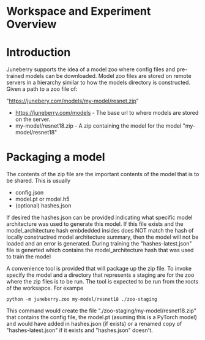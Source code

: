 Workspace and Experiment Overview
==========

# Introduction

Juneberry supports the idea of a model zoo where config files and pre-trained models can be downloaded.
Model zoo files are stored on remote servers in a hierarchy similar to how the models directory is
constructed. Given a path to a zoo file of:

"https://junebery.com/models/my-model/resnet.zip"

- https://juneberry.com/models - The base url to where models are stored on the server.
- my-model/resnet18.zip - A zip containing the model for the model "my-model/resnet18"

# Packaging a model

The contents of the zip file are the important contents of the model that is to be shared. This is usually

- config.json
- model.pt or model.h5
- (optional) hashes.json

If desired the hashes.json can be provided indicating what specific model architecture was used to generate
this model. If this file exists and the model_architecture hash embdedded insides does NOT match the hash of 
locally constructred model architecture summary, then the model will not be loaded and an error is generated.
During training the "hashes-latest.json" file is generted which contains the model_architecture hash that was
used to train the model

A convenience tool is provided that will package up the zip file. To invoke specify the model and a directory
that represents a staging are for the zoo where the zip files is to be run. The tool is expected to be run from
the roots of the worksapce.  For exampe

`python -m juneberry.zoo my-model/resnet18 ./zoo-staging`

This command would create the file "./zoo-staging/my-model/resnet18.zip" that contains the config file, the 
model.pt (asuming this is a PyTorch model) and would have added in hashes.json (if exists) or a renamed copy 
of "hashes-latest.json" if it exists and "hashes.json" doesn't.